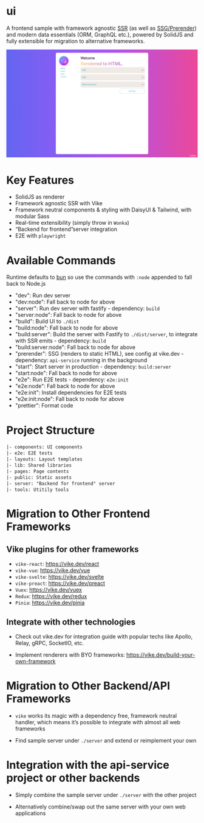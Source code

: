# ui

A frontend sample with framework agnostic [SSR](https://www.sanity.io/glossary/server-side-rendering) (as well as [SSG/Prerender](https://qwik.dev/docs/guides/static-site-generation/)) and modern data essentials (ORM, GraphQL etc.), powered by SolidJS and fully extensible for migration to alternative frameworks.

![Screenshot](./e2e/main.spec.ts-snapshots/visual-comparison-1-chromium-darwin.png)

# Key Features

- SolidJS as renderer
- Framework agnostic SSR with Vike
- Framework neutral components & styling with DaisyUI & Tailwind, with modular Sass
- Real-time extensibility (simply throw in `Wonka`)
- “Backend for frontend”server integration
- E2E with `playwright`

# Available Commands

Runtime defaults to [bun](https://bun.sh/) so use the commands with `:node` appended to fall back to Node.js

- "dev": Run dev server
- "dev:node": Fall back to node for above
- "server": Run dev server with fastify - dependency: `build`
- "server:node": Fall back to node for above
- "build": Build UI to `./dist`
- "build:node": Fall back to node for above
- "build:server": Build the server with Fastify to `./dist/server`, to integrate with SSR emits - dependency: `build`
- "build:server:node": Fall back to node for above
- "prerender": SSG (renders to static HTML), see config at vike.dev - dependency: `api-service` running in the background
- "start": Start server in production - dependency: `build:server`
- "start:node": Fall back to node for above
- "e2e": Run E2E tests - dependency: `e2e:init`
- "e2e:node": Fall back to node for above
- "e2e:init": Install dependencies for E2E tests
- "e2e:init:node": Fall back to node for above
- "prettier": Format code

# Project Structure

```
|- components: UI components
|- e2e: E2E tests
|- layouts: Layout templates
|- lib: Shared libraries
|- pages: Page contents
|- public: Static assets
|- server: "Backend for frontend" server
|- tools: Utitily tools
```

# Migration to Other Frontend Frameworks

## Vike plugins for other frameworks

- `vike-react`: https://vike.dev/react
- `vike-vue`: https://vike.dev/vue
- `vike-svelte`: https://vike.dev/svelte
- `vike-preact`: https://vike.dev/preact
- `Vuex`: https://vike.dev/vuex
- `Redux`: https://vike.dev/redux
- `Pinia`: https://vike.dev/pinia

## Integrate with other technologies

- Check out vike.dev for integration guide with popular techs like Apollo, Relay, gRPC, SocketIO,  etc.

- Implement renderers with BYO frameworks: https://vike.dev/build-your-own-framework

# Migration to Other Backend/API Frameworks

- `vike` works its magic with a dependency free, framework neutral handler, which means it’s possible to integrate with almost all web frameworks

- Find sample server under `./server` and extend or reimplement your own

# Integration with the api-service project or other backends

- Simply combine the sample server under `./server`  with the other project

- Alternatively combine/swap out the same server with your own web applications
